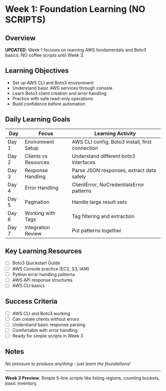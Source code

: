 # Week 1: Foundation Learning (NO SCRIPTS)

## Overview
**UPDATED**: Week 1 focuses on learning AWS fundamentals and Boto3 basics. NO coffee scripts until Week 3.

## Learning Objectives
- Set up AWS CLI and Boto3 environment
- Understand basic AWS services through console
- Learn Boto3 client creation and error handling
- Practice with safe read-only operations
- Build confidence before automation

## Daily Learning Goals

| Day | Focus | Learning Activity |
|-----|-------|------------------|
| Day 1 | Environment Setup | AWS CLI config, Boto3 install, first connection |
| Day 2 | Clients vs Resources | Understand different boto3 interfaces |
| Day 3 | Response Handling | Parse JSON responses, extract data safely |
| Day 4 | Error Handling | ClientError, NoCredentialsError patterns |
| Day 5 | Pagination | Handle large result sets |
| Day 6 | Working with Tags | Tag filtering and extraction |
| Day 7 | Integration Review | Put patterns together |

## Key Learning Resources
- [ ] Boto3 Quickstart Guide
- [ ] AWS Console practice (EC2, S3, IAM)
- [ ] Python error handling patterns
- [ ] AWS API response structures
- [ ] AWS CLI basics

## Success Criteria
- [ ] AWS CLI and Boto3 working
- [ ] Can create clients without errors
- [ ] Understand basic response parsing
- [ ] Comfortable with error handling
- [ ] Ready for simple scripts in Week 3

## Notes
*No pressure to produce anything - just learn the foundations!*

---
**Week 3 Preview**: Simple 5-line scripts like listing regions, counting buckets, basic inventory.